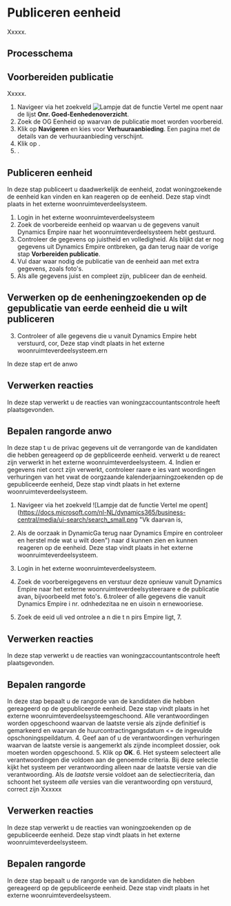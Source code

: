 # Publiceren eenheid

Xxxxx.   


## Processchema

## Voorbereiden publicatie  

Xxxxx. 

1. Navigeer via het zoekveld ![Lampje dat de functie Vertel me opent](https://docs.microsoft.com/nl-NL/dynamics365/business-central/media/ui-search/search_small.png "Vertel me wat u wilt doen") naar de lijst **Onr. Goed-Eenhedenoverzicht**.
2. Zoek de OG Eenheid op waarvan de publicatie moet worden voorbereid.
3. Klik op **Navigeren** en kies voor **Verhuuraanbieding**.  Een pagina met de details van de verhuuraanbieding verschijnt. 
4. Klik op . 
5. . 
 

## Publiceren eenheid 

In deze stap publiceert u daadwerkelijk de eenheid, zodat woningzoekende de eenheid kan vinden en kan reageren op de eenheid. Deze stap vindt plaats in het externe woonruimteverdeelsysteem.  

1. Login in het externe woonruimteverdeelsysteem 
2. Zoek de voorbereide eenheid op waarvan u de gegevens vanuit Dynamics Empire naar het woonruimteverdeelsysteem hebt gestuurd. 
3. Controleer de gegevens op juistheid en volledigheid. Als blijkt dat er nog gegevens uit Dynamics Empire ontbreken, ga dan terug naar de vorige stap **Vorbereiden publicatie**. 
4. Vul daar waar nodig de publicatie van de eenheid aan met extra gegevens, zoals foto's. 
5. Als alle gegevens juist en compleet zijn, publiceer dan de eenheid.  



## Verwerken op de eenheningzoekenden op de gepublicatie van eerde eenheid die u wilt publiceren 
3. Controleer of alle gegevens die u vanuit Dynamics Empire hebt verstuurd, cor, Deze stap vindt plaats in het externe woonruimteverdeelsysteem.ern 

In deze stap ert de anwo 


## Verwerken reacties  

In deze stap verwerkt u de reacties van woningzaccountantscontrole heeft plaatsgevonden. 
 


## Bepalen rangorde anwo 

In deze stap t u de privac gegevens uit de verrangorde van de kandidaten die hebben gereageerd op de gepbliceerde eenheid. verwerkt u de rearect zijn verwerkt in het externe woonruimteverdeelsysteem. 
4. Indien er gegevens niet corct zijn verwerkt, controleer raare e ies vant woordingen verhuringen van het vwat de oorgzaande kalenderjaarningzoekenden op de gepubliceerde eenheid, Deze stap vindt plaats in het externe woonruimteverdeelsysteem. 

1.  Navigeer via het zoekveld ![Lampje dat de functie Vertel me opent](https://docs.microsoft.com/nl-NL/dynamics365/business-central/media/ui-search/search_small.png "Vk daarvan is, 
5. Als de oorzaak in DynamicGa terug naar Dynamics Empire en controleer en herstel mde wat u wilt doen") naar d kunnen zien en kunnen reageren op de eenheid. Deze stap vindt plaats in het externe woonruimteverdeelsysteem.  

1.  Login in het externe woonruimteverdeelsysteem.
2. Zoek de voorbereigegevens en verstuur deze opnieuw vanuit Dynamics Empire naar het externe woonruimteverdeelsysteeraare e de publicatie avan, bijvoorbeeld met foto's. 
6.troleer of alle gegevens die vanuit Dynamics Empire i nr. odnhedezitaa ne en uisoin n ernewooriese.
2. Zoek de eeid uli ved ontrolee a n die t n pirs Empire ligt, 7.  


## Verwerken reacties  

In deze stap verwerkt u de reacties van woningzaccountantscontrole heeft plaatsgevonden. 
 


## Bepalen rangorde  

In deze stap bepaalt u de rangorde van de kandidaten die hebben gereageerd op de gepubliceerde eenheid. Deze stap vindt plaats in het externe woonruimteverdeelsysteemgeschoond. Alle verantwoordingen worden opgeschoond waarvan de laatste versie als zijnde definitief is gemarkeerd en waarvan de huurcontractingangsdatum <= de ingevulde opschoningspeildatum. 
4. Geef aan of u de verantwoordingen verhuringen waarvan de laatste versie is aangemerkt als zijnde incompleet dossier, ook moeten worden opgeschoond. 
5. Klik op **OK**. 
6. Het systeem selecteert alle verantwoordingen die voldoen aan de genoemde criteria. Bij deze selectie kijkt het systeem per verantwoording alleen naar de laatste versie van die verantwoording. Als de *laatste* versie voldoet aan de selectiecriteria, dan schoont het systeem *alle* versies van die verantwoording opn verstuurd, correct zijn Xxxxxx 


## Verwerken reacties  

In deze stap verwerkt u de reacties van woningzoekenden op de gepubliceerde eenheid. Deze stap vindt plaats in het externe woonruimteverdeelsysteem. 


## Bepalen rangorde  

In deze stap bepaalt u de rangorde van de kandidaten die hebben gereageerd op de gepubliceerde eenheid. Deze stap vindt plaats in het externe woonruimteverdeelsysteem. 

<!--stackedit_data:
eyJoaXN0b3J5IjpbLTE3MTYzMDkwMDksMTA2OTQwMTg5LDExNz
YwMTIwMzcsLTc5MzY3NTgyMywtNTI2OTE4NTc5LDE3MzAyNTI0
NTgsMTc4Njg5MDg2LC0yMDAwOTI3NDExLC01MDMzMzAwMDZdfQ
==
-->